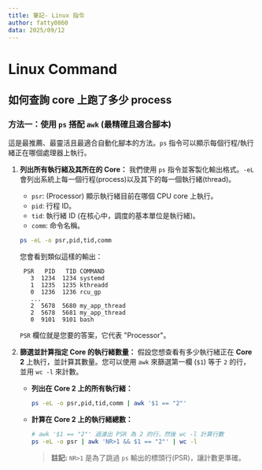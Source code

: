 ```yaml
---
title: 筆記- Linux 指令  
author: fatty0860  
data: 2025/09/12  
---
```


# Linux Command  

## 如何查詢 core 上跑了多少 process  


### 方法一：使用 `ps` 搭配 `awk` (最精確且適合腳本)

這是最推薦、最靈活且最適合自動化腳本的方法。`ps` 指令可以顯示每個行程/執行緒正在哪個處理器上執行。

1.  **列出所有執行緒及其所在的 Core：**
    我們使用 `ps` 指令並客製化輸出格式。`-eL` 會列出系統上每一個行程(process)以及其下的每一個執行緒(thread)。

      * `psr`: (Processor) 顯示執行緒目前在哪個 CPU core 上執行。
      * `pid`: 行程 ID。
      * `tid`: 執行緒 ID (在核心中，調度的基本單位是執行緒)。
      * `comm`: 命令名稱。

    <!-- end list -->

    ```bash
    ps -eL -o psr,pid,tid,comm
    ```

    您會看到類似這樣的輸出：

    ```text
     PSR   PID   TID COMMAND
       3  1234  1234 systemd
       1  1235  1235 kthreadd
       0  1236  1236 rcu_gp
       ...
       2  5678  5680 my_app_thread
       2  5678  5681 my_app_thread
       0  9101  9101 bash
    ```

    `PSR` 欄位就是您要的答案，它代表 "Processor"。

2.  **篩選並計算指定 Core 的執行緒數量：**
    假設您想查看有多少執行緒正在 **Core 2** 上執行，並計算其數量。您可以使用 `awk` 來篩選第一欄 (`$1`) 等于 `2` 的行，並用 `wc -l` 來計數。

      * **列出在 Core 2 上的所有執行緒：**

        ```bash
        ps -eL -o psr,pid,tid,comm | awk '$1 == "2"'
        ```

      * **計算在 Core 2 上的執行緒總數：**

        ```bash
        # awk '$1 == "2"' 過濾出 PSR 為 2 的行，然後 wc -l 計算行數
        ps -eL -o psr | awk 'NR>1 && $1 == "2"' | wc -l
        ```

        > **註記:** `NR>1` 是為了跳過 `ps` 輸出的標頭行(PSR)，讓計數更準確。
